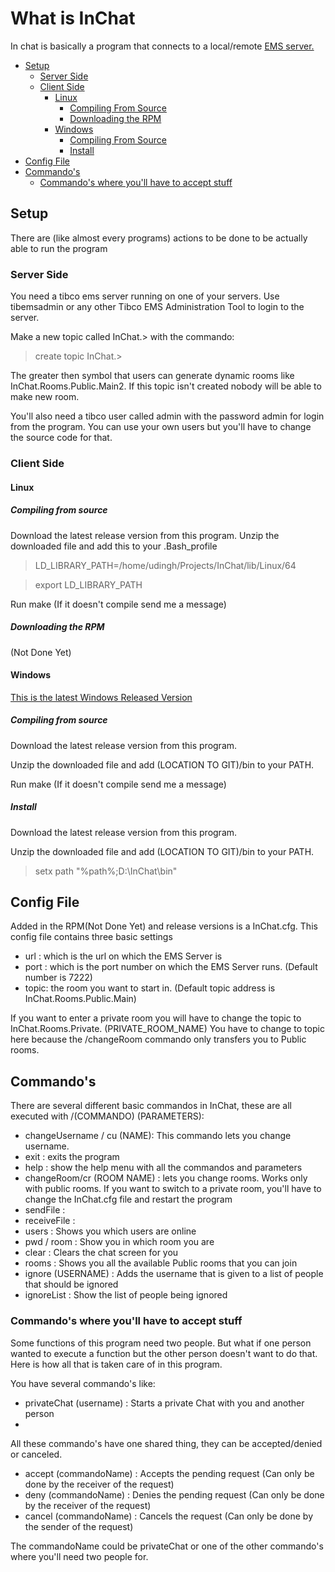 #  What is InChat
In chat is basically a program that connects to a local/remote [EMS server.](http://www.tibco.com/products/automation/enterprise-messaging/enterprise-message-service) 

* [Setup](#setup)
  * [Server Side](#server-side)
  * [Client Side](#client-side)
    * [Linux](#Linux)
      * [Compiling From Source](#compiling-from-source)
      * [Downloading the RPM ](#downloading-the-RPM)
    * [Windows](#windows)
      * [Compiling From Source](#compiling-from-source-1)
      * [Install](#install)
* [Config File](#config-file)
* [Commando's](#commandos)
  * [Commando's where you'll have to accept stuff](#commandos-where-youll-have-to-accept-stuff) 
    
##  Setup
There are (like almost every programs) actions to be done to be actually able to run the program
### Server Side
You need a tibco ems server running on one of your servers. Use tibemsadmin or any other Tibco EMS Administration Tool to login to the server.

Make a new topic called InChat.> with the commando:
>create topic InChat.>

The greater then symbol that users can generate dynamic rooms like InChat.Rooms.Public.Main2. If this topic isn't created nobody will be able to make new room.

You'll also need a tibco user called admin with the password admin for login from the program. You can use your own users but you'll have to change the source code for that.

### Client Side
#### Linux
##### Compiling from source
Download the latest release version from this program.
Unzip the downloaded file and add this to your .Bash_profile

> LD_LIBRARY_PATH=/home/udingh/Projects/InChat/lib/Linux/64

> export LD_LIBRARY_PATH

Run make (If it doesn't compile send me a message)
##### Downloading the RPM 
(Not Done Yet)
#### Windows
[This is the latest Windows Released Version](https://github.com/hylcos/InChat/releases/tag/v0.31-alpha-Windows)
##### Compiling from source
Download the latest release version from this program.

Unzip the downloaded file and add (LOCATION TO GIT)/bin to your PATH.

Run make (If it doesn't compile send me a message)
##### Install
Download the latest release version from this program.

Unzip the downloaded file and add (LOCATION TO GIT)/bin to your PATH.
> setx path "%path%;D:\InChat\bin"

## Config File
Added in the RPM(Not Done Yet) and release versions is a InChat.cfg. This config file contains three basic settings
* url  : which is the url on which the EMS Server is
* port : which is the port number on which the EMS Server runs. (Default number is 7222)
* topic: the room you want to start in. (Default topic address is InChat.Rooms.Public.Main)

If you want to enter a private room you will have to change the topic to InChat.Rooms.Private. (PRIVATE_ROOM_NAME)
You have to change to topic here because the /changeRoom commando only transfers you to Public rooms.

## Commando's
There are several different basic commandos in InChat, these are all executed with /(COMMANDO) (PARAMETERS):
* changeUsername / cu (NAME): This commando lets you change username.
* exit                      : exits the program
* help                      : show the help menu with all the commandos and parameters
* changeRoom/cr (ROOM NAME)    : lets you change rooms. Works only with public rooms. If you want to switch to a private room, you'll have to change the InChat.cfg file and restart the program
* sendFile                  :
* receiveFile               :
* users                     : Shows you which users are online
* pwd / room                : Show you in which room you are
* clear                     : Clears the chat screen for you
* rooms                     : Shows you all the available Public rooms that you can join
* ignore (USERNAME)         : Adds the username that is given to a list of people that should be ignored 
* ignoreList                : Show the list of people being ignored

### Commando's where you'll have to accept stuff
Some functions of this program need two people. But what if one person wanted to execute a function but the other person doesn't want to do that. Here is how all that is taken care of in this program.

You have several commando's like:
 * privateChat (username)   : Starts a private Chat with you and another person
 * 
 
All these commando's have one shared thing, they can be accepted/denied or canceled. 
 * accept (commandoName)    : Accepts the pending request   (Can only be done by the receiver of the request)
 * deny (commandoName)      : Denies the pending request  (Can only be done by the receiver of the request)
 * cancel (commandoName)    : Cancels the request (Can only be done by the sender of the request)
 
The commandoName could be privateChat or one of the other commando's where you'll need two people for.
